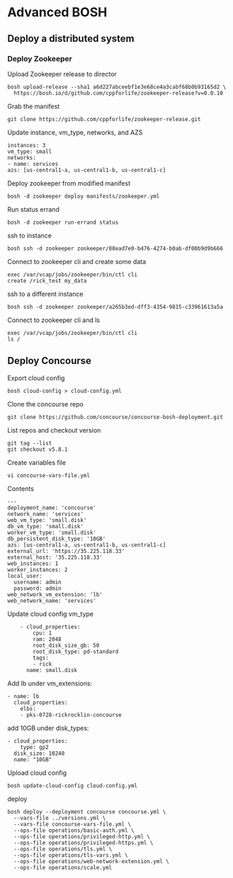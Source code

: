 # Advanced BOSH

## Deploy a distributed system

### Deploy Zookeeper

Upload Zookeeper release to director

    bosh upload-release --sha1 a6d227abceebf1e3e68ce4a3cabf68b0b93165d2 \
      https://bosh.io/d/github.com/cppforlife/zookeeper-release?v=0.0.10

Grab the manifest

    git clone https://github.com/cppforlife/zookeeper-release.git

Update instance, vm_type, networks, and AZS

    instances: 3
    vm_type: small
    networks:
    - name: services
    azs: [us-central1-a, us-central1-b, us-central1-c]

Deploy zookeeper from modified manifest

    bosh -d zookeeper deploy manifests/zookeeper.yml

Run status errand

    bosh -d zookeeper run-errand status

ssh to instance

    bosh ssh -d zookeeper zookeeper/88ead7e0-b476-4274-b0ab-df00b9d9b666

Connect to zookeeper cli and create some data

    exec /var/vcap/jobs/zookeeper/bin/ctl cli
    create /rick_test my_data

ssh to a different instance

    bosh ssh -d zookeeper zookeeper/a265b3ed-dff3-4354-9815-c33961613a5a

Connect to zookeeper cli and ls

    exec /var/vcap/jobs/zookeeper/bin/ctl cli
    ls /

## Deploy Concourse

Export cloud config

    bosh cloud-config > cloud-config.yml

Clone the concourse repo

    git clone https://github.com/concourse/concourse-bosh-deployment.git

List repos and checkout version

    git tag --list
    git checkout v5.8.1

Create variables file

    vi concourse-vars-file.yml

Contents

    ---
    deployment_name: 'concourse'
    network_name: 'services'
    web_vm_type: 'small.disk'
    db_vm_type: 'small.disk'
    worker_vm_type: 'small.disk'
    db_persistent_disk_type: '10GB'
    azs: [us-central1-a, us-central1-b, us-central1-c]
    external_url: 'https://35.225.118.33'
    external_host: '35.225.118.33'
    web_instances: 1
    worker_instances: 2
    local_user:
      username: admin
      password: admin
    web_network_vm_extension: 'lb'
    web_network_name: 'services'

Update cloud config vm_type

        - cloud_properties:
            cpu: 1
            ram: 2048
            root_disk_size_gb: 50
            root_disk_type: pd-standard
            tags:
            - rick
          name: small.disk

Add lb under vm_extensions:

    - name: lb
      cloud_properties:
        elbs:
        - pks-0728-rickrocklin-concourse

add 10GB under disk_types:

    - cloud_properties:
        type: gp2
      disk_size: 10240
      name: "10GB"

Upload cloud config

    bosh update-cloud-config cloud-config.yml

deploy

    bosh deploy --deployment concourse concourse.yml \
      --vars-file ../versions.yml \
      --vars-file concourse-vars-file.yml \
      --ops-file operations/basic-auth.yml \
      --ops-file operations/privileged-http.yml \
      --ops-file operations/privileged-https.yml \
      --ops-file operations/tls.yml \
      --ops-file operations/tls-vars.yml \
      --ops-file operations/web-network-extension.yml \
      --ops-file operations/scale.yml
